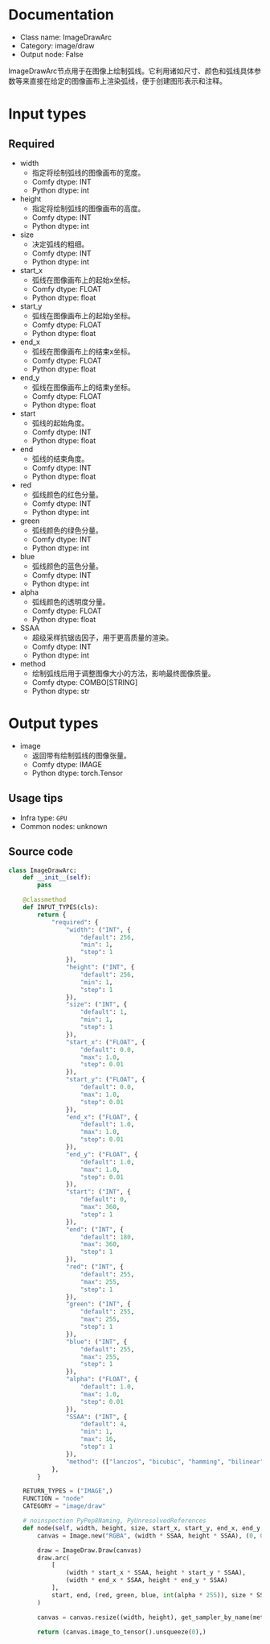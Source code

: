 
# Documentation
- Class name: ImageDrawArc
- Category: image/draw
- Output node: False

ImageDrawArc节点用于在图像上绘制弧线。它利用诸如尺寸、颜色和弧线具体参数等来直接在给定的图像画布上渲染弧线，便于创建图形表示和注释。

# Input types
## Required
- width
    - 指定将绘制弧线的图像画布的宽度。
    - Comfy dtype: INT
    - Python dtype: int
- height
    - 指定将绘制弧线的图像画布的高度。
    - Comfy dtype: INT
    - Python dtype: int
- size
    - 决定弧线的粗细。
    - Comfy dtype: INT
    - Python dtype: int
- start_x
    - 弧线在图像画布上的起始x坐标。
    - Comfy dtype: FLOAT
    - Python dtype: float
- start_y
    - 弧线在图像画布上的起始y坐标。
    - Comfy dtype: FLOAT
    - Python dtype: float
- end_x
    - 弧线在图像画布上的结束x坐标。
    - Comfy dtype: FLOAT
    - Python dtype: float
- end_y
    - 弧线在图像画布上的结束y坐标。
    - Comfy dtype: FLOAT
    - Python dtype: float
- start
    - 弧线的起始角度。
    - Comfy dtype: INT
    - Python dtype: float
- end
    - 弧线的结束角度。
    - Comfy dtype: INT
    - Python dtype: float
- red
    - 弧线颜色的红色分量。
    - Comfy dtype: INT
    - Python dtype: int
- green
    - 弧线颜色的绿色分量。
    - Comfy dtype: INT
    - Python dtype: int
- blue
    - 弧线颜色的蓝色分量。
    - Comfy dtype: INT
    - Python dtype: int
- alpha
    - 弧线颜色的透明度分量。
    - Comfy dtype: FLOAT
    - Python dtype: float
- SSAA
    - 超级采样抗锯齿因子，用于更高质量的渲染。
    - Comfy dtype: INT
    - Python dtype: int
- method
    - 绘制弧线后用于调整图像大小的方法，影响最终图像质量。
    - Comfy dtype: COMBO[STRING]
    - Python dtype: str

# Output types
- image
    - 返回带有绘制弧线的图像张量。
    - Comfy dtype: IMAGE
    - Python dtype: torch.Tensor


## Usage tips
- Infra type: `GPU`
- Common nodes: unknown


## Source code
```python
class ImageDrawArc:
    def __init__(self):
        pass

    @classmethod
    def INPUT_TYPES(cls):
        return {
            "required": {
                "width": ("INT", {
                    "default": 256,
                    "min": 1,
                    "step": 1
                }),
                "height": ("INT", {
                    "default": 256,
                    "min": 1,
                    "step": 1
                }),
                "size": ("INT", {
                    "default": 1,
                    "min": 1,
                    "step": 1
                }),
                "start_x": ("FLOAT", {
                    "default": 0.0,
                    "max": 1.0,
                    "step": 0.01
                }),
                "start_y": ("FLOAT", {
                    "default": 0.0,
                    "max": 1.0,
                    "step": 0.01
                }),
                "end_x": ("FLOAT", {
                    "default": 1.0,
                    "max": 1.0,
                    "step": 0.01
                }),
                "end_y": ("FLOAT", {
                    "default": 1.0,
                    "max": 1.0,
                    "step": 0.01
                }),
                "start": ("INT", {
                    "default": 0,
                    "max": 360,
                    "step": 1
                }),
                "end": ("INT", {
                    "default": 180,
                    "max": 360,
                    "step": 1
                }),
                "red": ("INT", {
                    "default": 255,
                    "max": 255,
                    "step": 1
                }),
                "green": ("INT", {
                    "default": 255,
                    "max": 255,
                    "step": 1
                }),
                "blue": ("INT", {
                    "default": 255,
                    "max": 255,
                    "step": 1
                }),
                "alpha": ("FLOAT", {
                    "default": 1.0,
                    "max": 1.0,
                    "step": 0.01
                }),
                "SSAA": ("INT", {
                    "default": 4,
                    "min": 1,
                    "max": 16,
                    "step": 1
                }),
                "method": (["lanczos", "bicubic", "hamming", "bilinear", "box", "nearest"],),
            },
        }

    RETURN_TYPES = ("IMAGE",)
    FUNCTION = "node"
    CATEGORY = "image/draw"

    # noinspection PyPep8Naming, PyUnresolvedReferences
    def node(self, width, height, size, start_x, start_y, end_x, end_y, start, end, red, green, blue, alpha, SSAA, method):
        canvas = Image.new("RGBA", (width * SSAA, height * SSAA), (0, 0, 0, 0))

        draw = ImageDraw.Draw(canvas)
        draw.arc(
            [
                (width * start_x * SSAA, height * start_y * SSAA),
                (width * end_x * SSAA, height * end_y * SSAA)
            ],
            start, end, (red, green, blue, int(alpha * 255)), size * SSAA
        )

        canvas = canvas.resize((width, height), get_sampler_by_name(method))

        return (canvas.image_to_tensor().unsqueeze(0),)

```
